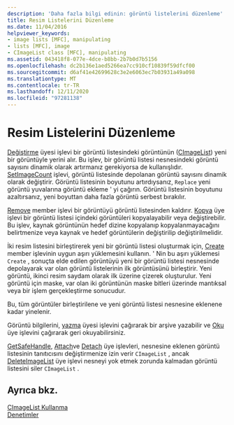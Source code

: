 ```yaml
---
description: 'Daha fazla bilgi edinin: görüntü listelerini düzenleme'
title: Resim Listelerini Düzenleme
ms.date: 11/04/2016
helpviewer_keywords:
- image lists [MFC], manipulating
- lists [MFC], image
- CImageList class [MFC], manipulating
ms.assetid: 043418f8-077e-4dce-b8bb-2b7b0d7b5156
ms.openlocfilehash: dc2b136e1aed5266ea7cc910cf10839f59dfcf00
ms.sourcegitcommit: d6af41e42699628c3e2e6063ec7b03931a49a098
ms.translationtype: MT
ms.contentlocale: tr-TR
ms.lasthandoff: 12/11/2020
ms.locfileid: "97281138"
---
```

# <a name="manipulating-image-lists"></a>Resim Listelerini Düzenleme

[Değiştirme](reference/cimagelist-class.md#replace) üyesi işlevi bir görüntü listesindeki görüntünün ([CImageList](reference/cimagelist-class.md)) yeni bir görüntüyle yerini alır. Bu işlev, bir görüntü listesi nesnesindeki görüntü sayısını dinamik olarak artırmanız gerekiyorsa de kullanışlıdır. [SetImageCount](reference/cimagelist-class.md#setimagecount) işlevi, görüntü listesinde depolanan görüntü sayısını dinamik olarak değiştirir. Görüntü listesinin boyutunu artırdıysanız, `Replace` yeni görüntü yuvalarına görüntü ekleme ' yi çağırın. Görüntü listesinin boyutunu azaltırsanız, yeni boyuttan daha fazla görüntü serbest bırakılır.

[Remove](reference/cimagelist-class.md#remove) member işlevi bir görüntüyü görüntü listesinden kaldırır. [Kopya](reference/cimagelist-class.md#copy) üye işlevi bir görüntü listesi içindeki görüntüleri kopyalayabilir veya değiştirebilir. Bu işlev, kaynak görüntünün hedef dizine kopyalanıp kopyalanmayacağını belirtmenize veya kaynak ve hedef görüntülerin değiştirilip değiştirilmelidir.

İki resim listesini birleştirerek yeni bir görüntü listesi oluşturmak için, [Create](reference/cimagelist-class.md#create) member işlevinin uygun aşırı yüklemesini kullanın. ' Nin bu aşırı yüklemesi `Create` , sonuçta elde edilen görüntüyü yeni bir görüntü listesi nesnesinde depolayarak var olan görüntü listelerinin ilk görüntüsünü birleştirir. Yeni görüntü, ikinci resim saydam olarak ilk üzerine çizerek oluşturulur. Yeni görüntü için maske, var olan iki görüntünün maske bitleri üzerinde mantıksal veya bir işlem gerçekleştirme sonucudur.

Bu, tüm görüntüler birleştirilene ve yeni görüntü listesi nesnesine eklenene kadar yinelenir.

Görüntü bilgilerini, [yazma](reference/cimagelist-class.md#write) üyesi işlevini çağırarak bir arşive yazabilir ve [Oku](reference/cimagelist-class.md#read) üye işlevini çağırarak geri okuyabilirsiniz.

[GetSafeHandle](reference/cimagelist-class.md#getsafehandle), [Attach](reference/cimagelist-class.md#attach)ve [Detach](reference/cimagelist-class.md#detach) üye işlevleri, nesnesine eklenen görüntü listesinin tanıtıcısını değiştirmenize izin verir `CImageList` , ancak [DeleteImageList](reference/cimagelist-class.md#deleteimagelist) üye işlevi nesneyi yok etmek zorunda kalmadan görüntü listesini siler `CImageList` .

## <a name="see-also"></a>Ayrıca bkz.

[CImageList Kullanma](using-cimagelist.md)<br/>
[Denetimler](controls-mfc.md)

